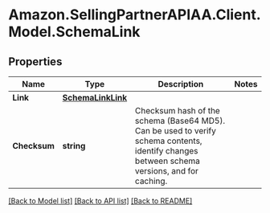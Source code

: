 # Amazon.SellingPartnerAPIAA.Client.Model.SchemaLink
## Properties

Name | Type | Description | Notes
------------ | ------------- | ------------- | -------------
**Link** | [**SchemaLinkLink**](SchemaLinkLink.md) |  | 
**Checksum** | **string** | Checksum hash of the schema (Base64 MD5). Can be used to verify schema contents, identify changes between schema versions, and for caching. | 

[[Back to Model list]](../README.md#documentation-for-models) [[Back to API list]](../README.md#documentation-for-api-endpoints) [[Back to README]](../README.md)

